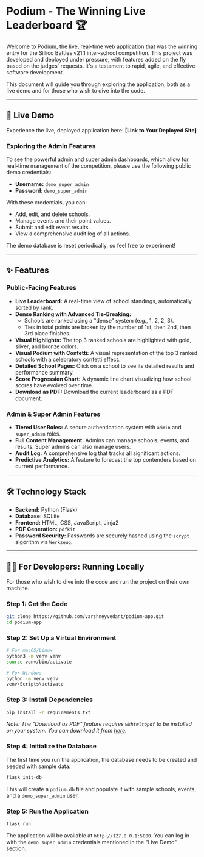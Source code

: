 # Podium - The Winning Live Leaderboard 🏆

Welcome to Podium, the live, real-time web application that was the winning entry for the Sillico Battles v21.1 inter-school competition. This project was developed and deployed under pressure, with features added on the fly based on the judges' requests. It's a testament to rapid, agile, and effective software development.

This document will guide you through exploring the application, both as a live demo and for those who wish to dive into the code.

---

## 🚀 Live Demo

Experience the live, deployed application here: **[Link to Your Deployed Site]**

### Exploring the Admin Features

To see the powerful admin and super admin dashboards, which allow for real-time management of the competition, please use the following public demo credentials:

*   **Username:** `demo_super_admin`
*   **Password:** `demo_super_admin`

With these credentials, you can:
*   Add, edit, and delete schools.
*   Manage events and their point values.
*   Submit and edit event results.
*   View a comprehensive audit log of all actions.

The demo database is reset periodically, so feel free to experiment!

---

## ✨ Features

### Public-Facing Features
*   **Live Leaderboard:** A real-time view of school standings, automatically sorted by rank.
*   **Dense Ranking with Advanced Tie-Breaking:**
    *   Schools are ranked using a "dense" system (e.g., 1, 2, 2, 3).
    *   Ties in total points are broken by the number of 1st, then 2nd, then 3rd place finishes.
*   **Visual Highlights:** The top 3 ranked schools are highlighted with gold, silver, and bronze colors.
*   **Visual Podium with Confetti:** A visual representation of the top 3 ranked schools with a celebratory confetti effect.
*   **Detailed School Pages:** Click on a school to see its detailed results and performance summary.
*   **Score Progression Chart:** A dynamic line chart visualizing how school scores have evolved over time.
*   **Download as PDF:** Download the current leaderboard as a PDF document.

### Admin & Super Admin Features
*   **Tiered User Roles:** A secure authentication system with `admin` and `super_admin` roles.
*   **Full Content Management:** Admins can manage schools, events, and results. Super admins can also manage users.
*   **Audit Log:** A comprehensive log that tracks all significant actions.
*   **Predictive Analytics:** A feature to forecast the top contenders based on current performance.

---

## 🛠️ Technology Stack

*   **Backend:** Python (Flask)
*   **Database:** SQLite
*   **Frontend:** HTML, CSS, JavaScript, Jinja2
*   **PDF Generation:** `pdfkit`
*   **Password Security:** Passwords are securely hashed using the `scrypt` algorithm via `Werkzeug`.

---

## 👨‍💻 For Developers: Running Locally

For those who wish to dive into the code and run the project on their own machine.

### Step 1: Get the Code
```bash
git clone https://github.com/varshneyvedant/podium-app.git
cd podium-app
```

### Step 2: Set Up a Virtual Environment
```bash
# For macOS/Linux
python3 -m venv venv
source venv/bin/activate

# For Windows
python -m venv venv
venv\Scripts\activate
```

### Step 3: Install Dependencies
```bash
pip install -r requirements.txt
```
*Note: The "Download as PDF" feature requires `wkhtmltopdf` to be installed on your system. You can download it from [here](https://wkhtmltopdf.org/downloads.html).*

### Step 4: Initialize the Database
The first time you run the application, the database needs to be created and seeded with sample data.
```bash
flask init-db
```
This will create a `podium.db` file and populate it with sample schools, events, and a `demo_super_admin` user.

### Step 5: Run the Application
```bash
flask run
```
The application will be available at `http://127.0.0.1:5000`. You can log in with the `demo_super_admin` credentials mentioned in the "Live Demo" section.